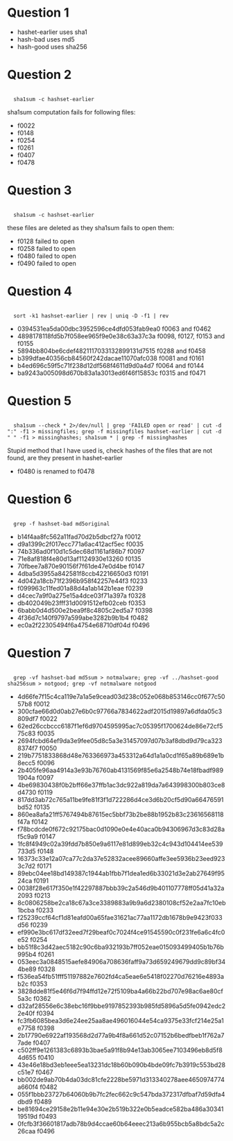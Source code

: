 # Question 1
- hashet-earlier uses sha1
- hash-bad uses md5
- hash-good uses sha256


# Question 2
<code>
  sha1sum -c hashset-earlier
</code>

sha1sum computation fails for following files:

- f0022
- f0148
- f0254
- f0261
- f0407
- f0478


# Question 3
<code>
  sha1sum -c hashset-earlier
</code>

these files are deleted as they sha1sum fails to open them:

- f0128 failed to open
- f0258 failed to open
- f0480 failed to open
- f0490 failed to open


# Question 4
<code>
  sort -k1 hashset-earlier | rev | uniq -D -f1 | rev
</code>

- 0394531ea5da00dbc3952596ce4dfd053fab9ea0  f0063 and f0462  
- 4898178118fd5b7f058ee965f9e0e38c63a37c3a  f0098, f0127, f0153 and f0155  
- 5894bb804be6cdef4821117033132899131d7515  f0288 and f0458
- b399dfae40356cb84560f242dacae11070afc038  f0081 and f0161
- b4ed696c59f5c71f238d12df568f4611d9d0a4d7  f0064 and f0144
- ba9243a005098d670b83a1a3013ed6f46f15853c  f0315 and f0471


# Question 5
<code>
  sha1sum --check * 2>/dev/null | grep 'FAILED open or read' | cut -d ":" -f1 > missingfiles; grep -f missingfiles hashset-earlier | cut -d " " -f1 > missinghashes; sha1sum * | grep -f missinghashes
</code>

Stupid method that I have used is, check hashes of the files that are not found, are they present in hashet-earlier

- f0480 is renamed to f0478


# Question 6
<code>
  grep -f hashset-bad md5original
</code>

- b14f4aa8fc562a11fad70d2b5dbcf27a  f0012
- d9a1399c2f017ecc771a6ac412acf5ec  f0035
- 74b336ad0f10d1c5dec68d1161af86b7  f0097
- 71e8af818f4e80d13af1124930e13260  f0135
- 70fbee7a870e90156f7f61de47e0d4be  f0147
- 4dba5d3955a842581f8ccb42216650d3  f0191
- 4d042a18cb71f2396b958f42257e44f3  f0233
- f099963c11fed01a88d4a1ab142b1eae  f0239
- d4cec7a9f0a275e15a4dce03f71a397a  f0328
- db402049b23fff31d0091512efb02ceb  f0353
- 6babb0d4d500e2bea9f8c4805c2ed5a7  f0398
- 4f36d7c140f9797a599abe3282b9b1b4  f0482
- ec0a2f22305494f6a4754e68710df04d  f0496


# Question 7
<code>
  grep -vf hashset-bad md5sum > notmalware; grep -vf ../hashset-good sha256sum > notgood; grep -vf notmalware notgood
</code>

- 4d66fe7f15c4ca119e7a1a5e9cead03d238c052e068b853146cc0f677c5057b8  f0012
- 300cfae66d0d0ab27e6b0c97766a7834622adf2015d19897a6dfda05c3809df7  f0022
- 62ed26ccbccc6187f1ef6d9704595995ac7c05395f1700624de86e72cf575c83  f0035
- 2694fcbd64ef9da3e9fee05d8c5a3e31457097d07b3af8dbd9d79ca3238374f7  f0050
- 219b7751833868d48e763366973a453312a64d1a1a0cd1f65a89b689e1b8ecc5  f0096
- 2b405fe96aa4914a3e93b76760ab4131569f85e6a2548b74e18fbadf9891904a  f0097
- 4be69830438f0b2bff66e37ffb1ac3dc922a819da7a643998300b803ce8d4730  f0119
- 817dd3ab72c765a11be9fe81f3f1d722286d4ce3d6b20cf5d90a66476591bd52  f0135
- 860ea8afa21ff5767494b87615ec5bbf73b2be88b1952b83c23616568118f47a  f0142
- f78bcdcde0f672c92175bac0d1090e0e4e40aca0b94306967d3c83d28af5c9a9  f0147
- 1fc8f4949c02a39fdd7b850e9a6117e81d899eb32c4c943d104414ee539733d5  f0148
- 16373c33e12a07ca77c2da37e52832acee89660affe3ee5936b23eed9233c7d2  f0171
- 89ebc04ee18bd149387c1944ab1fbb7f1dea1ed6b33021d3e2ab27649f9524ca  f0191
- 0038f28e617f350e1f42297887bbb39c2a546d9b401107778ff05d41a32a2093  f0213
- 8c0806258be2ca18c67a3ce3389883a9b9a6d2380108cf52e2aa7fc10eb1bcba  f0233
- f25239ccf64cf1d81eafd00a65fae31621ac77aa1172db1678b9e9423f033d56  f0239
- ef990e3bc617df32eed7f29beaf0c7024f4ce91545590c0f231fe6a6c4fc0e52  f0254
- bb51f8c3d42aec5182c90c6ba932193b7ff052eae015093499405b1b76b995b4  f0261
- 053eec3a0848515aefe84906a708636faff9a73d659249679dd9c89bf344be89  f0328
- f536ea54fb51fff51197882e7602fd4ca5eae6e5418f02270d76216e4893ab2c  f0353
- 3828dde81f5e46f6d7f94ffd12e72f5109ba4a66b22bd707e98ac6ae80cf5a3c  f0362
- d32af28556e6c38ebc16f9bbe9197852393b985fd5896a5d5fe0942edc22e40f  f0394
- fc3fb6085bea3d6e24ee25aa8ae496016044e54ca9375e33fcf214e25a1e7758  f0398
- 2b17790e6922af193568d2d77a9b4f8a661d52c07152b6bedfbeb1f762a77ade  f0407
- c502ff9e1261383c6893b3bae5a91f8b94e13ab3065ee7103496eb8d5f84d655  f0410
- 43e46e18bd3eb1eee5ea13231dc18b60b090b4bde09fc7b3919c553bd28c51e7  f0467
- bb002de9ab70b4da03dc81cfe2228be5971d313340278aee4650974774a660f4  f0482
- 055f1bbb23727b64060b9b7fc2fec662c9c547bda372317dfbaf7d59dfa4dbd9  f0489
- be81694ce29158e2b11e94e30e2b519b322e0b5eadce582ba486a3034119519d  f0493
- 0fcfb3f36601817adb78b9d4ccae60b64eeec213a6b955bcb5a8bdc5a2c26caa  f0496
